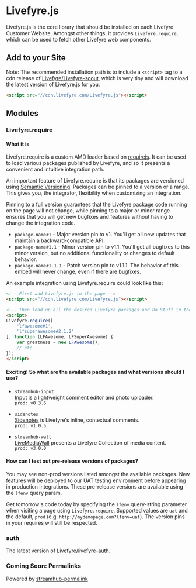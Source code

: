 # Livefyre.js

Livefyre.js is the core library that should be installed on each Livefyre Customer Website. Amongst other things, it provides `Livefyre.require`, which can be used to fetch other Livefyre web components.

## Add to your Site

Note: The recommended installation path is to include a `<script>` tag to a cdn release of [Livefyre/Livefyre-scout](//github.com/Livefyre/Livefyre-scout), which is very tiny and will download the latest version of Livefyre.js for you.

```html
<script src="//cdn.livefyre.com/Livefyre.js"></script>
```

## Modules

### Livefyre.require

#### What it is

Livefyre.require is a custom AMD loader based on [requirejs](http://requirejs.org/). It can be used to load various packages published by Livefyre, and so it presents a convenient and intuitive integration path.

An important feature of Livefyre.require is that its packages are versioned using [Semantic Versioning](http://semver.org/). Packages can be pinned to a version or a range. This gives you, the integrator, flexibility when customizing an integration.

Pinning to a full version guarantees that the Livefyre package code running on the page will not change, while pinning to a major or minor range ensures that you will get new bugfixes and features without having to change the integration code.

* `package-name#1` - Major version pin to v1. You'll get all new updates that maintain a backward-compatible API.
* `package-name#1.1` - Minor version pin to v1.1. You'll get all bugfixes to this minor version, but no additional functionality or changes to default behavior.
* `package-name#1.1.1` - Patch version pin to v1.1.1. The behavior of this embed will never change, even if there are bugfixes.

An example integration using Livefyre.require could look like this:

```html
<!-- First add Livefyre.js to the page -->
<script src="//cdn.livefyre.com/Livefyre.js"></script>

<!-- Then load up all the desired Livefyre packages and Do Stuff in the callback -->
<script>
Livefyre.require([
    'lfawesome#1',
    'lfsuperawesome#2.1.2'
], function (LFAwesome, LFSuperAwesome) {
    var greatness = new LFAwesome();
    // etc..
});
</script>
```

#### Exciting! So what are the available packages and what versions should I use?

- `streamhub-input`  
    [Input](https://github.com/Livefyre/streamhub-input) is a lightweight comment editor and photo uploader.  
    `prod: v0.3.6`  

- `sidenotes`  
    [Sidenotes](http://answers.livefyre.com/developers/app-integrations/sidenotes/) is Livefyre's inline, contextual comments.  
    `prod: v1.0.5`  

- `streamhub-wall`  
    [LiveMediaWall](https://github.com/Livefyre/streamhub-wall) presents a Livefyre Collection of media content.  
    `prod: v3.0.0`  

#### How can I test out pre-release versions of packages?

You may see non-prod versions listed amongst the available packages. New features will be deployed to our UAT testing environment before appearing in production integrations. These pre-release versions are available using the `lfenv` query param.

Get tomorrow's code today by specifying the `lfenv` query-string parameter when visiting a page using `Livefyre.require`. Supported values are `uat` and the default, `prod` (e.g. `http://mydemopage.com?lfenv=uat`). The version pins in your requires will still be respected.

### auth

The latest version of [Livefyre/livefyre-auth](//github.com/Livefyre/livefyre-auth).

### Coming Soon: Permalinks

Powered by [streamhub-permalink](https://github.com/Joao-S-Martins/streamhub-permalink)
